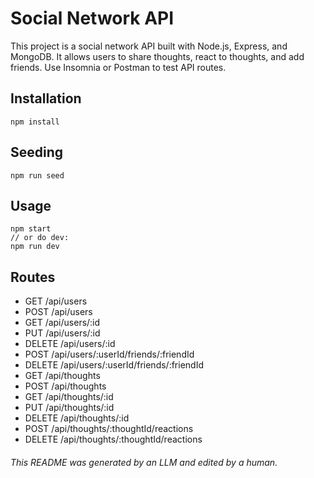 # Social Network API

This project is a social network API built with Node.js, Express, and MongoDB. It allows users to share thoughts, react to thoughts, and add friends. Use Insomnia or Postman to test API routes.

## Installation
```
npm install
```

## Seeding
```
npm run seed
```

## Usage
```
npm start
// or do dev:
npm run dev
```

## Routes
- GET /api/users
- POST /api/users
- GET /api/users/:id
- PUT /api/users/:id
- DELETE /api/users/:id
- POST /api/users/:userId/friends/:friendId
- DELETE /api/users/:userId/friends/:friendId
- GET /api/thoughts
- POST /api/thoughts
- GET /api/thoughts/:id
- PUT /api/thoughts/:id
- DELETE /api/thoughts/:id
- POST /api/thoughts/:thoughtId/reactions
- DELETE /api/thoughts/:thoughtId/reactions


###### This README was generated by an LLM and edited by a human.